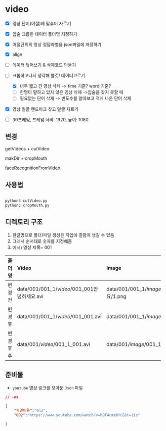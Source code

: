 # video

- [x] 영상 단어(어절)에 맞추어 자르기
- [x] 입술 크롭한 데이터 폴더명 지정하기
- [x] 어절단위의 영상 정답라벨을 json파일에 저장하기
- [x] align
- [ ] 데이터 덮어쓰기 & 삭제코드 만들기

- [ ] 크롭하고나서 생각해 볼것! 데이터고르기
	- [x] 너무 짧고 긴 영상 삭제 -> time 기준? word 기준?
	- [ ] 한명이 말하고 있지 않은 영상 삭제 ->입술을 찾지 못할 때
	- [ ] 필요없는 단어 삭제 -> 빈도수를 알아보고 적게 나온 단어 삭제 

- [x] 영상 얼굴 랜드마크 찾고 얼굴 자르기
- [ ] 30프레임, 프레임 너비: 1920, 높이: 1080



## 변경
getVideos + cutVideo

makDir + cropMouth

faceRecognitionFromVideo


## 사용법

```py

python3 cutVideo.py
python3 cropMouth.py
```

## 디렉토리 구조
1. 한글명으로 폴더/파일 생성은 작업에 결함이 생길 수 있음
2. 그래서 순서대로 숫자를 지정해줌
3. 예시) 영상 제목= 001

|폴더명|Video|Image|
|:---|:---|:---|
|변경전|data/001/001_1/*video*/001_001안녕하세요.avi|data/001/001_1/*image*/001_001안녕하세요/1.png|
|변경후|data/001/001_1/*video*/001_001.avi|data/001/001_1/*image*/001_1_001/1.png|
|변경후후|data/001/*video*/001_1_001.avi|data/001/*image*/001_1_001/1.png|



## 준비물
- `youtube` 영상 링크를 모아둔 `Json` 파일

```json
// -ex

{
	"파일이름":"링크",
	"002":"https://www.youtube.com/watch?v=bQF4umz6YCE&t=11s"

}
```

